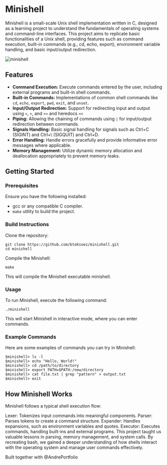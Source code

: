 # Minishell

Minishell is a small-scale Unix shell implementation written in C, designed as a learning project to understand the fundamentals of operating systems and command-line interfaces. This project aims to replicate basic functionalities of a Unix shell, providing features such as command execution, built-in commands (e.g., cd, echo, export), environment variable handling, and basic input/output redirection.

![minishell](./img/minishell.png)

## Features

- **Command Execution:** Execute commands entered by the user, including external programs and built-in shell commands.
- **Built-in Commands:** Implementations of common shell commands like `cd`, `echo`, `export`, `pwd`, `exit`, and `unset`.
- **Input/Output Redirection:** Support for redirecting input and output using `<`, `>`, and `>>` and heredocs `<<`
- **Piping:** Allowing the chaining of commands using `|` for input/output redirection between commands.
- **Signals Handling:** Basic signal handling for signals such as Ctrl+C (SIGINT) and Ctrl+\ (SIGQUIT) and Ctrl+D.
- **Error Handling:** Handle errors gracefully and provide informative error messages where applicable.
- **Memory Management:** Utilize dynamic memory allocation and deallocation appropriately to prevent memory leaks.

## Getting Started

### Prerequisites

Ensure you have the following installed:
- gcc or any compatible C compiler.
- `make` utility to build the project.

### Build Instructions

Clone the repository:
```
git clone https://github.com/btoksoez/minishell.git
cd minishell
```
Compile the Minishell:
```
make
```
This will compile the Minishell executable minishell.

### Usage
To run Minishell, execute the following command:
```
./minishell
```
This will start Minishell in interactive mode, where you can enter commands.

### Example Commands
Here are some examples of commands you can try in Minishell:

```
$minishell> ls -l
$minishell> echo "Hello, World!"
$minishell> cd /path/to/directory
$minishell> export PATH=$PATH:/new/directory
$minishell> cat file.txt | grep "pattern" > output.txt
$minishell> exit
```

## How Minishell Works

Minishell follows a typical shell execution flow:

Lexer: Tokenizes input commands into meaningful components.
Parser: Parses tokens to create a command structure.
Expander: Handles expansions, such as environment variables and quotes.
Executor: Executes commands, handling built-ins and external programs.
This project taught us valuable lessons in parsing, memory management, and system calls. By recreating bash, we gained a deeper understanding of how shells interact with the operating system and manage user commands effectively.

Built together with @AndrePortfolio
